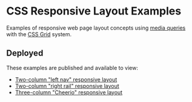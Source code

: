 # CSS Responsive Layout Examples

Examples of responsive web page layout concepts using [media queries](https://developer.mozilla.org/en-US/docs/Web/CSS/Media_Queries/Using_media_queries) with the [CSS Grid](https://developer.mozilla.org/en-US/docs/Web/CSS/CSS_Grid_Layout) system.

## Deployed

These examples are published and available to view:

- [Two-column "left nav" responsive layout](./left-nav-layout)
- [Two-column "right rail" responsive layout](./right-rail-layout)
- [Three-column "Cheerio" responsive layout](./cheerio-layout)
